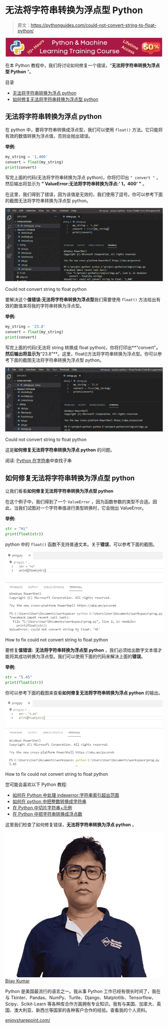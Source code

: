 # 无法将字符串转换为浮点型 Python

> 原文：<https://pythonguides.com/could-not-convert-string-to-float-python/>

[![Python & Machine Learning training courses](img/49ec9c6da89a04c9f45bab643f8c765c.png)](https://sharepointsky.teachable.com/p/python-and-machine-learning-training-course)

在本 Python 教程中，我们将讨论如何修复一个错误，“**无法将字符串转换为浮点型 Python** ”。

目录

[](#)

*   [无法将字符串转换为浮点 python](#Could_not_convert_string_to_float_python "Could not convert string to float python")
*   [如何修复无法将字符串转换为浮点型 python](#How_to_fix_could_not_convert_string_to_float_python "How to fix could not convert string to float python")

## 无法将字符串转换为浮点 python

在 python 中，要将字符串转换成浮点型，我们可以使用 `float()` 方法。它只能将有效的数值转换为浮点值，否则会抛出错误。

**举例:**

```py
my_string = '1,400'
convert = float(my_string)
print(convert)
```

写完上面的代码(无法将字符串转换为浮点 python)，你将打印出 `" convert "` ，然后输出将显示为 **" ValueError:无法将字符串转换为浮点:' 1，400' "** 。

在这里，我们得到了错误，因为该值是无效的，我们使用了逗号。你可以参考下面的截图无法将字符串转换为浮点型 python。

![Could not convert string to float python](img/3527c8bb131d8b9e0f8f5e5a6436ccda.png "Could not convert string to float python")

Could not convert string to float python

要解决这个**值错误:无法将字符串转换为浮点型**我们需要使用 `float()` 方法给出有效的数值来将我的字符串转换为浮点型。

**举例:**

```py
my_string = '23.8'
convert = float(my_string)
print(convert)
```

写完上面的代码(无法将 string 转换成 float python)，你将打印出**“convert”**，然后输出将显示为**“23.8”**。这里，float()方法将字符串转换为浮点型。你可以参考下面的截图无法将字符串转换为浮点型 python。

![Could not convert string to float python](img/183b78843f5503c196ab1f70f789dae8.png "Could not convert string to float python 1")

Could not convert string to float python

这是**如何修复无法将字符串转换为浮点 python** 的问题。

阅读: [Python 在字符串](https://pythonguides.com/python-find-substring-in-string/)中查找子串

## 如何修复无法将字符串转换为浮点型 python

让我们看看**如何修复无法将字符串转换为浮点型 python**

在这个例子中，我们得到了一个 `ValueError` ，因为函数参数的类型不合适。因此，当我们试图对一个字符串值进行类型转换时，它会抛出 ValueError。

**举例:**

```py
str = "Hi"
print(float(str))
```

python 中的 `float()` 函数不支持普通文本。关于**错误**，可以参考下面的截图。

![How to fix could not convert string to float python](img/8b5fd1338630c9c5ee7495ef194368c1.png "How to fix could not convert string to float python")

How to fix could not convert string to float python

要修复**值错误:` `无法将字符串转换为浮点型 python** ，我们必须给出数字文本值才能将其成功转换为浮点型。我们可以使用下面的代码来解决上面的**错误**。

**举例:**

```py
str = "5.45"
print(float(str))
```

你可以参考下面的截图来查看**如何修复无法将字符串转换为浮点 python** 的输出。

![How to fix could not convert string to float python](img/5ed5b06d1b1c9211bf822e08ddc017dd.png "How to fix could not convert string to float python 1")

How to fix could not convert string to float python

您可能会喜欢以下 Python 教程:

*   [如何在 Python 中处理 indexerror:字符串索引超出范围](https://pythonguides.com/indexerror-string-index-out-of-range-python/)
*   [如何在 python 中把整数转换成字符串](https://pythonguides.com/convert-an-integer-to-string-in-python/)
*   [在 Python 中切片字符串+示例](https://pythonguides.com/slicing-string-in-python/)
*   [在 Python 中把字符串转换成浮点数](https://pythonguides.com/convert-string-to-float-in-python/)

这里我们检查了如何修复错误，**无法将字符串转换为浮点 python** 。

![Bijay Kumar MVP](img/9cb1c9117bcc4bbbaba71db8d37d76ef.png "Bijay Kumar MVP")[Bijay Kumar](https://pythonguides.com/author/fewlines4biju/)

Python 是美国最流行的语言之一。我从事 Python 工作已经有很长时间了，我在与 Tkinter、Pandas、NumPy、Turtle、Django、Matplotlib、Tensorflow、Scipy、Scikit-Learn 等各种库合作方面拥有专业知识。我有与美国、加拿大、英国、澳大利亚、新西兰等国家的各种客户合作的经验。查看我的个人资料。

[enjoysharepoint.com/](https://enjoysharepoint.com/)[](https://www.facebook.com/fewlines4biju "Facebook")[](https://www.linkedin.com/in/fewlines4biju/ "Linkedin")[](https://twitter.com/fewlines4biju "Twitter")
